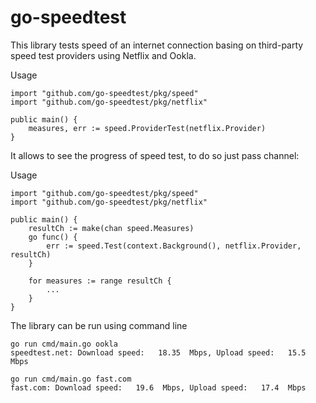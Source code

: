 # go-speedtest
This library tests speed of an internet connection basing on third-party speed test providers using Netflix and Ookla.

Usage
```
import "github.com/go-speedtest/pkg/speed"
import "github.com/go-speedtest/pkg/netflix"

public main() {
	measures, err := speed.ProviderTest(netflix.Provider)
}
```

It allows to see the progress of speed test, to do so just pass channel:

Usage
```
import "github.com/go-speedtest/pkg/speed"
import "github.com/go-speedtest/pkg/netflix"

public main() {
	resultCh := make(chan speed.Measures)
	go func() {
		err := speed.Test(context.Background(), netflix.Provider, resultCh)
	}

	for measures := range resultCh {
		...
	}
}
```

The library can be run using command line
```
go run cmd/main.go ookla
speedtest.net: Download speed:   18.35  Mbps, Upload speed:   15.5  Mbps

go run cmd/main.go fast.com
fast.com: Download speed:   19.6  Mbps, Upload speed:   17.4  Mbps
```